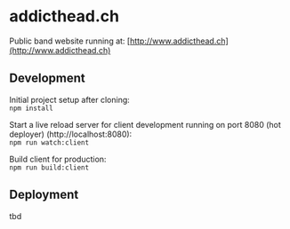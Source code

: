 # addicthead.ch
Public band website running at: [http://www.addicthead.ch](http://www.addicthead.ch)

## Development
Initial project setup after cloning:  
`npm install`

Start a live reload server for client development running on port 8080 (hot deployer) (http://localhost:8080):  
`npm run watch:client`


Build client for production:  
`npm run build:client`

## Deployment
tbd
